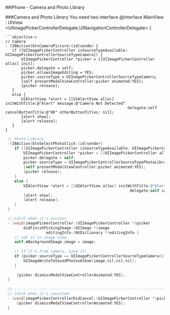 
##iPhone - Camera and Photo Library

###Camera and Photo Library
You need two interface
  @interface MainView : UIView <UIImagePickerControllerDelegate,UINavigationControllerDelegate> {
 
 ```
```objective-c
 // Camera
 - (IBAction)btnCameraPicture:(id)sender { 
 	if ([UIImagePickerController isSourceTypeAvailable: UIImagePickerControllerSourceTypeCamera]) {
 		UIImagePickerController *picker = [[UIImagePickerController alloc] init];  
 		picker.delegate = self; 
 		picker.allowsImageEditing = YES; 
 		picker.sourceType = UIImagePickerControllerSourceTypeCamera; 
 		[self presentModalViewController:picker animated:YES]; 
 		[picker release];     
 	}
 	else {
 		UIAlertView *alert = [[UIAlertView alloc] initWithTitle:@"Alert" message:@"Camera Not Detected"
 													   delegate:self cancelButtonTitle:@"OK" otherButtonTitles: nil];
 		[alert show];    
 		[alert release];
 	}
 }
 ```

```objective-c
 // Photo Library
 -(IBAction)btnSelectPhotoClick:(id)sender{
 	if ([UIImagePickerController isSourceTypeAvailable: UIImagePickerControllerSourceTypePhotoLibrary]) { 
 		UIImagePickerController *picker = [[UIImagePickerController alloc] init]; 
 		picker.delegate = self; 
 		picker.sourceType = UIImagePickerControllerSourceTypePhotoLibrary; 
 		[self presentModalViewController:picker animated:YES];
 		[picker release]; 		
 	}	
 	else {
 		UIAlertView *alert = [[UIAlertView alloc] initWithTitle:@"Alert" message:@"Photo Library Does Not Exist"
 													   delegate:self cancelButtonTitle:@"OK" otherButtonTitles: nil];
 		[alert show];    
 		[alert release];
 	}
 }
 ```

```objective-c
 // Catch when it's success
 - (void)imagePickerController:(UIImagePickerController *)picker 
 		didFinishPickingImage:(UIImage *)image 
 				  editingInfo:(NSDictionary *)editingInfo { 
 	// set it in image view
 	self.mBackgroundImage.image = image;
 
 	// If it's from camera, save it!
 	if (picker.sourceType == UIImagePickerControllerSourceTypeCamera){
 		UIImageWriteToSavedPhotosAlbum(image,nil,nil,nil);
 	}
 	
     [picker dismissModalViewControllerAnimated:YES]; 
 } 
 
 //-----------------------------------------------------------------------------------------------------------------------
 // Catch when it's canceled
 - (void)imagePickerControllerDidCancel:(UIImagePickerController *)picker {     
     [picker dismissModalViewControllerAnimated:YES]; 
 }
 ```


